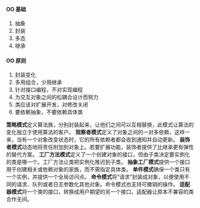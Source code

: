 #### OO 基础 ####

1. 抽象
2. 封装
3. 多态
4. 继承

#### OO 原则 ####

1. 封装变化
2. 多用组合，少用继承
3. 针对接口编程，不对实现编程
4. 为交互对象之间的松耦合设计而努力
5. 类应该对扩展开发，对修改关闭
6. 要依赖抽象，不要依赖具体类

**策略模式**定义算法族，分别封装起来，让他们之间可以互相替换，此模式让算法的变化独立于使用算法的客户。
**观察者模式**定义了对象之间的一对多依赖，这样一来，当有一个对象改变状态时，它的所有依赖者都会收到通知并自动更新。
**装饰者模式**动态地将责任附加到对象上。若要扩展功能，装饰者提供了比继承更有弹性的替代方案。
**工厂方法模式**定义了一个创建对象的接口，但由子类决定要实例化的类是哪一个。工厂方法让类把实例化推迟到子类。
**抽象工厂模式**提供一个接口用于创建相关或依赖对象的家族，而不需指定具体类。
**单件模式**确保一个类只有一个实例，并提供一个全局访问点。
**命令模式**将“请求”封装成对象，以便使用不同的请求、队列或者日志参数化其他对象。命令模式也支持可撤销的操作。
**适配器模式**将一个类的接口，转换成用户期望的另一个接口，适配器让原本不兼容的类合作无间。
